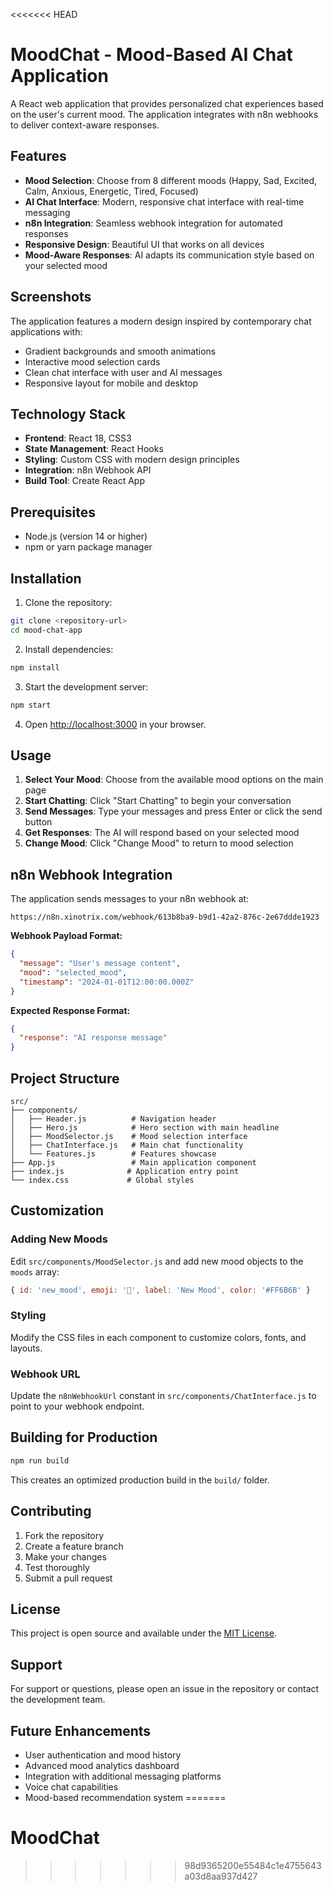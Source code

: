 <<<<<<< HEAD
# MoodChat - Mood-Based AI Chat Application

A React web application that provides personalized chat experiences based on the user's current mood. The application integrates with n8n webhooks to deliver context-aware responses.

## Features

- **Mood Selection**: Choose from 8 different moods (Happy, Sad, Excited, Calm, Anxious, Energetic, Tired, Focused)
- **AI Chat Interface**: Modern, responsive chat interface with real-time messaging
- **n8n Integration**: Seamless webhook integration for automated responses
- **Responsive Design**: Beautiful UI that works on all devices
- **Mood-Aware Responses**: AI adapts its communication style based on your selected mood

## Screenshots

The application features a modern design inspired by contemporary chat applications with:
- Gradient backgrounds and smooth animations
- Interactive mood selection cards
- Clean chat interface with user and AI messages
- Responsive layout for mobile and desktop

## Technology Stack

- **Frontend**: React 18, CSS3
- **State Management**: React Hooks
- **Styling**: Custom CSS with modern design principles
- **Integration**: n8n Webhook API
- **Build Tool**: Create React App

## Prerequisites

- Node.js (version 14 or higher)
- npm or yarn package manager

## Installation

1. Clone the repository:
```bash
git clone <repository-url>
cd mood-chat-app
```

2. Install dependencies:
```bash
npm install
```

3. Start the development server:
```bash
npm start
```

4. Open [http://localhost:3000](http://localhost:3000) in your browser.

## Usage

1. **Select Your Mood**: Choose from the available mood options on the main page
2. **Start Chatting**: Click "Start Chatting" to begin your conversation
3. **Send Messages**: Type your messages and press Enter or click the send button
4. **Get Responses**: The AI will respond based on your selected mood
5. **Change Mood**: Click "Change Mood" to return to mood selection

## n8n Webhook Integration

The application sends messages to your n8n webhook at:
```
https://n8n.xinotrix.com/webhook/613b8ba9-b9d1-42a2-876c-2e67ddde1923
```

**Webhook Payload Format:**
```json
{
  "message": "User's message content",
  "mood": "selected_mood",
  "timestamp": "2024-01-01T12:00:00.000Z"
}
```

**Expected Response Format:**
```json
{
  "response": "AI response message"
}
```

## Project Structure

```
src/
├── components/
│   ├── Header.js          # Navigation header
│   ├── Hero.js            # Hero section with main headline
│   ├── MoodSelector.js    # Mood selection interface
│   ├── ChatInterface.js   # Main chat functionality
│   └── Features.js        # Features showcase
├── App.js                 # Main application component
├── index.js              # Application entry point
└── index.css             # Global styles
```

## Customization

### Adding New Moods
Edit `src/components/MoodSelector.js` and add new mood objects to the `moods` array:

```javascript
{ id: 'new_mood', emoji: '🎉', label: 'New Mood', color: '#FF6B6B' }
```

### Styling
Modify the CSS files in each component to customize colors, fonts, and layouts.

### Webhook URL
Update the `n8nWebhookUrl` constant in `src/components/ChatInterface.js` to point to your webhook endpoint.

## Building for Production

```bash
npm run build
```

This creates an optimized production build in the `build/` folder.

## Contributing

1. Fork the repository
2. Create a feature branch
3. Make your changes
4. Test thoroughly
5. Submit a pull request

## License

This project is open source and available under the [MIT License](LICENSE).

## Support

For support or questions, please open an issue in the repository or contact the development team.

## Future Enhancements

- User authentication and mood history
- Advanced mood analytics dashboard
- Integration with additional messaging platforms
- Voice chat capabilities
- Mood-based recommendation system
=======
# MoodChat
>>>>>>> 98d9365200e55484c1e4755643a03d8aa937d427
